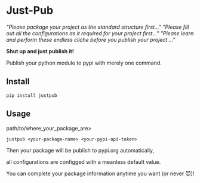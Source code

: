 # Just-Pub
*"Please package your project as the standard structure first..."*
*"Please fill out all the configurations as it required for your project first..."*
*"Please learn and perform these endless cliche before you publish your project ..."*

**Shut up and just publish it!**

Publish your python module to pypi with merely one command. 

## Install
```
pip install justpub
```

## Usage
path/to/where_your_package_are>
```
justpub <your-package-name> <your-pypi-api-token>
```

Then your package will be publish to pypi.org automatically, 

all configurations are configged with a meanless default value.

You can complete your package information anytime you want (or never 😈)!
